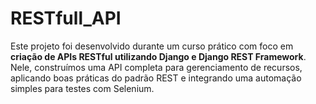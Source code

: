 # RESTfull_API
Este projeto foi desenvolvido durante um curso prático com foco em **criação de APIs RESTful utilizando Django e Django REST Framework**. Nele, construímos uma API completa para gerenciamento de recursos, aplicando boas práticas do padrão REST e integrando uma automação simples para testes com Selenium.
